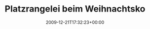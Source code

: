 ---
retweeted: false
source: <a href="http://www.swift-app.com/" rel="nofollow">Swift</a>
entities:
  hashtags:
  - text: jmg
    indices:
    - '41'
    - '45'
  - text: Oelsnitz
    indices:
    - '49'
    - '58'
  symbols: []
  user_mentions: []
  urls: []
display_text_range:
- '0'
- '85'
favorite_count: '0'
id_str: '6899690403'
truncated: false
retweet_count: '0'
id: '6899690403'
created_at: Mon Dec 21 17:32:23 +0000 2009
favorited: false
full_text: 'Platzrangelei beim Weihnachtskonzert des #jmg in #Oelsnitz - Gibt wohl
  gleich Kloppe.'
lang: de
tags:
- jmg
- Oelsnitz
- pesos:twitter
date: '2009-12-21T17:32:23+00:00'
src: https://twitter.com/bascht/status/6899690403
original_url: https://twitter.com/bascht/status/6899690403
type: twitter_tweet
text: 'Platzrangelei beim Weihnachtskonzert des #jmg in #Oelsnitz - Gibt wohl gleich
  Kloppe.'
title: Platzrangelei beim Weihnachtsko

---